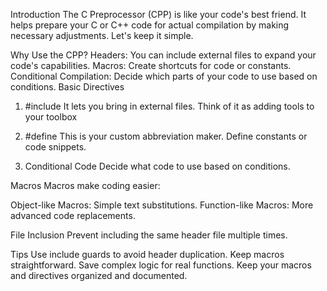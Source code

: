 Introduction
The C Preprocessor (CPP) is like your code's best friend. It helps prepare your C or C++ code for actual compilation by making necessary adjustments. Let's keep it simple.

Why Use the CPP?
Headers: You can include external files to expand your code's capabilities.
Macros: Create shortcuts for code or constants.
Conditional Compilation: Decide which parts of your code to use based on conditions.
Basic Directives

1. #include
It lets you bring in external files. Think of it as adding tools to your toolbox

2. #define
This is your custom abbreviation maker. Define constants or code snippets.

3. Conditional Code
Decide what code to use based on conditions.

Macros
Macros make coding easier:

Object-like Macros: Simple text substitutions.
Function-like Macros: More advanced code replacements.

File Inclusion
Prevent including the same header file multiple times.

Tips
Use include guards to avoid header duplication.
Keep macros straightforward.
Save complex logic for real functions.
Keep your macros and directives organized and documented.

